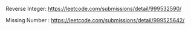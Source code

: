 Reverse Integer: https://leetcode.com/submissions/detail/999532590/


Missing Number : https://leetcode.com/submissions/detail/999525642/
